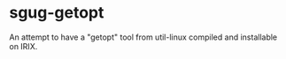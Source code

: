 # sgug-getopt

An attempt to have a "getopt" tool from util-linux compiled and installable on IRIX.
